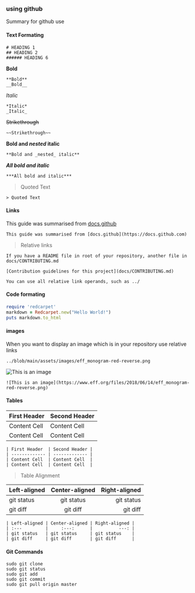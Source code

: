 ### using github
Summary for github use

#### Text Formating
```
# HEADING 1
## HEADING 2
###### HEADING 6
```
**Bold**
```
**Bold**
__Bold__	
```
*Italic*
```
*Italic*
_Italic_	
```
~~Strikethrough~~
```
~~Strikethrough~~
```
**Bold and _nested_ italic**
```
**Bold and _nested_ italic**
```

***All bold and italic***
```
***All bold and italic***
```

> Quoted Text
```
> Quoted Text
```

#### Links
This guide was summarised from [docs.github](https://docs.github.com)
```
This guide was summarised from [docs.github](https://docs.github.com)
```
> Relative links
```
If you have a README file in root of your repository, another file in docs/CONTRIBUTING.md

[Contribution guidelines for this project](docs/CONTRIBUTING.md)

You can use all relative link operands, such as ../

```


#### Code formating

```ruby
require 'redcarpet'
markdown = Redcarpet.new("Hello World!")
puts markdown.to_html
```

#### images
When you want to display an image which is in your repository use relative links
```
../blob/main/assets/images/eff_monogram-red-reverse.png
```

![This is an image](https://www.eff.org/files/2018/06/14/eff_monogram-red-reverse.png)

```
![This is an image](https://www.eff.org/files/2018/06/14/eff_monogram-red-reverse.png)
```

#### Tables
| First Header  | Second Header |
| ------------- | ------------- |
| Content Cell  | Content Cell  |
| Content Cell  | Content Cell  |

```
| First Header  | Second Header |
| ------------- | ------------- |
| Content Cell  | Content Cell  |
| Content Cell  | Content Cell  |
```
> Table Alignment

| Left-aligned | Center-aligned | Right-aligned |
| :---         |     :---:      |          ---: |
| git status   | git status     | git status    |
| git diff     | git diff       | git diff      |
```
| Left-aligned | Center-aligned | Right-aligned |
| :---         |     :---:      |          ---: |
| git status   | git status     | git status    |
| git diff     | git diff       | git diff      |
```


#### Git Commands
```
sudo git clone 
sudo git status
sudo git add
sudo git commit
sudo git pull origin master 
```